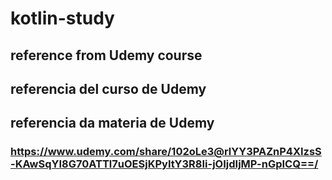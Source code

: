 # kotlin-study

## reference from Udemy course
## referencia del curso de Udemy
## referencia da materia de Udemy

### https://www.udemy.com/share/102oLe3@rlYY3PAZnP4XIzsS-KAwSqYI8G70ATTl7uOESjKPyItY3R8Ii-jOIjdIjMP-nGpICQ==/
